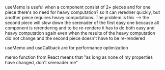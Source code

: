 useMemo is useful when a component consist of 2+ pieces and for one piece there's no need for heavy computation? so it can reredner quickly, but another piece requires heavy computations. The problem is this --> the second piece will slow down the serenader of the first easy one because all component is rerendering and to be re-rendere it has to do both easy and heavy computation again even when the results of the heavy computation did not change and the second piece doesn't have to be re-rendered

useMemo and useCallback are for performance optimization

memo function from React means that "as long as none of my properties have changed, don't serenader me"